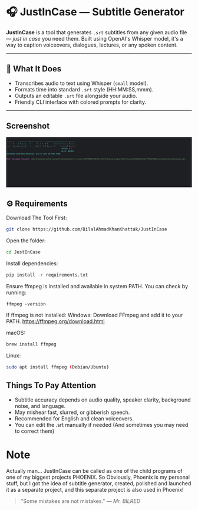 # 🎧 JustInCase — Subtitle Generator



**JustInCase** is a tool that generates `.srt` subtitles from any given audio file — *just in case* you need them. Built using OpenAI's Whisper model, it's a way to caption voiceovers, dialogues, lectures, or any spoken content.

---

## 🧠 What It Does

- Transcribes audio to text using Whisper (`small` model).
- Formats time into standard `.srt` style (HH:MM:SS,mmm).
- Outputs an editable `.srt` file alongside your audio.
- Friendly CLI interface with colored prompts for clarity.

---

## Screenshot
![image](https://github.com/BilalAhmadKhanKhattak/JustInCase/blob/main/ScreenshotJustInCase.png)


## ⚙️ Requirements
Download The Tool First:
```bash
git clone https://github.com/BilalAhmadKhanKhattak/JustInCase
```
Open the folder:
```bash
cd JustInCase
```

Install dependencies:

```bash
pip install -r requirements.txt
```

Ensure ffmpeg is installed and available in system PATH.
You can check by running:
```
ffmpeg -version
```

If ffmpeg is not installed:
Windows: Download FFmpeg and add it to your PATH.
https://ffmpeg.org/download.html

macOS: 
```bash
brew install ffmpeg
```
Linux: 
```bash
sudo apt install ffmpeg (Debian/Ubuntu)
```

## Things To Pay Attention
- Subtitle accuracy depends on audio quality, speaker clarity, background noise, and language.
- May mishear fast, slurred, or gibberish speech.
- Recommended for English and clean voiceovers.
- You can edit the .srt manually if needed (And sometimes you may need to correct them)


# Note
Actually man... JustInCase can be called as one of the child programs of one of my biggest projects PHOENIX. So Obviously, Phoenix is my personal stuff, but I got the idea of subtitle generator, created, polished and launched it as a separate project, and this separate project is also used in Phoenix!


> "Some mistakes are not mistakes." — *Mr. BILRED*
